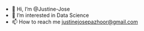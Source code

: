 - 👋 Hi, I’m @Justine-Jose
- 👀 I’m interested in Data Science
- 📫 How to reach me  justinejosepazhoor@gmail.com

<!---
Justine-Jose/Justine-Jose is a ✨ special ✨ repository because its `README.md` (this file) appears on your GitHub profile.
You can click the Preview link to take a look at your changes.
--->
